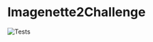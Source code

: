 # Imagenette2Challenge


![Tests](https://github.com/HadrienT/Imagenette2Challenge/actions/workflows/tests.yml/badge.svg)
